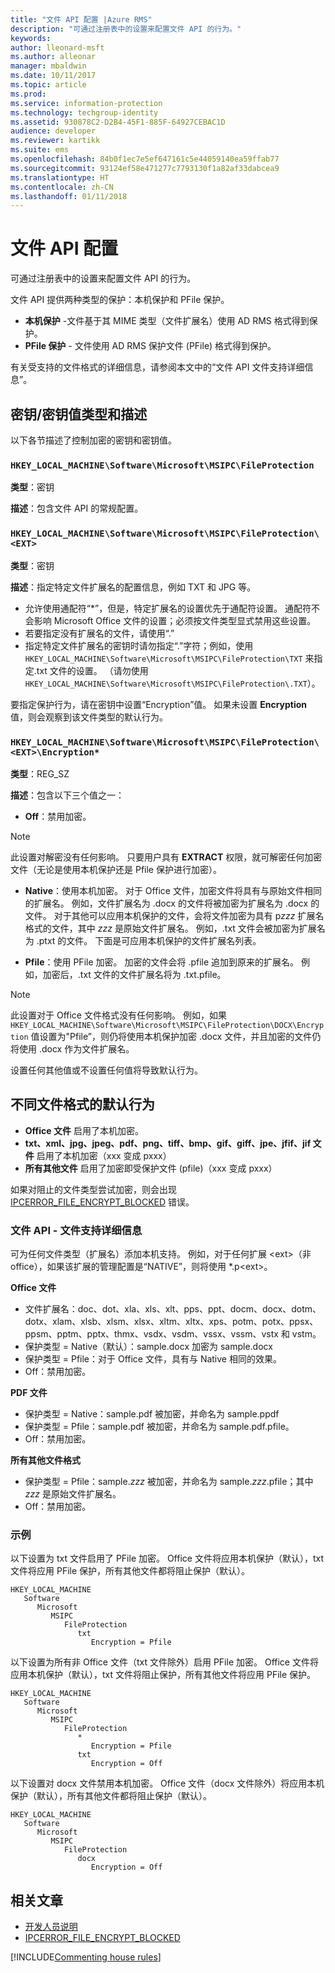 ```yaml
---
title: "文件 API 配置 |Azure RMS"
description: "可通过注册表中的设置来配置文件 API 的行为。"
keywords: 
author: lleonard-msft
ms.author: alleonar
manager: mbaldwin
ms.date: 10/11/2017
ms.topic: article
ms.prod: 
ms.service: information-protection
ms.technology: techgroup-identity
ms.assetid: 930878C2-D2B4-45F1-885F-64927CEBAC1D
audience: developer
ms.reviewer: kartikk
ms.suite: ems
ms.openlocfilehash: 84b0f1ec7e5ef647161c5e44059140ea59ffab77
ms.sourcegitcommit: 93124ef58e471277c7793130f1a82af33dabcea9
ms.translationtype: HT
ms.contentlocale: zh-CN
ms.lasthandoff: 01/11/2018
---
```

# <a name="file-api-configuration"></a>文件 API 配置


可通过注册表中的设置来配置文件 API 的行为。

文件 API 提供两种类型的保护：本机保护和 PFile 保护。

-   **本机保护** -文件基于其 MIME 类型（文件扩展名）使用 AD RMS 格式得到保护。
-   **PFile 保护** - 文件使用 AD RMS 保护文件 (PFile) 格式得到保护。

有关受支持的文件格式的详细信息，请参阅本文中的“文件 API 文件支持详细信息”。

## <a name="keykey-value-types-and-descriptions"></a>密钥/密钥值类型和描述

以下各节描述了控制加密的密钥和密钥值。

### `HKEY_LOCAL_MACHINE\Software\Microsoft\MSIPC\FileProtection`

**类型**：密钥

**描述**：包含文件 API 的常规配置。

### `HKEY_LOCAL_MACHINE\Software\Microsoft\MSIPC\FileProtection\<EXT>`

**类型**：密钥

**描述**：指定特定文件扩展名的配置信息，例如 TXT 和 JPG 等。

- 允许使用通配符“*”，但是，特定扩展名的设置优先于通配符设置。 通配符不会影响 Microsoft Office 文件的设置；必须按文件类型显式禁用这些设置。
- 若要指定没有扩展名的文件，请使用“.”
- 指定特定文件扩展名的密钥时请勿指定“.”字符；例如，使用 `HKEY_LOCAL_MACHINE\Software\Microsoft\MSIPC\FileProtection\TXT` 来指定.txt 文件的设置。 （请勿使用 `HKEY_LOCAL_MACHINE\Software\Microsoft\MSIPC\FileProtection\.TXT`）。

要指定保护行为，请在密钥中设置“Encryption”值。 如果未设置 **Encryption** 值，则会观察到该文件类型的默认行为。


### `HKEY_LOCAL_MACHINE\Software\Microsoft\MSIPC\FileProtection\<EXT>\Encryption*`

**类型**：REG_SZ

**描述**：包含以下三个值之一：

- **Off**：禁用加密。

> [!Note]
> 此设置对解密没有任何影响。 只要用户具有 **EXTRACT** 权限，就可解密任何加密文件（无论是使用本机保护还是 Pfile 保护进行加密）。

- **Native**：使用本机加密。 对于 Office 文件，加密文件将具有与原始文件相同的扩展名。 例如，文件扩展名为 .docx 的文件将被加密为扩展名为 .docx 的文件。 对于其他可以应用本机保护的文件，会将文件加密为具有 p*zzz* 扩展名格式的文件，其中 *zzz* 是原始文件扩展名。 例如，.txt 文件会被加密为扩展名为 .ptxt 的文件。 下面是可应用本机保护的文件扩展名列表。

- **Pfile**：使用 PFile 加密。 加密的文件会将 .pfile 追加到原来的扩展名。 例如，加密后，.txt 文件的文件扩展名将为 .txt.pfile。


> [!Note]
> 此设置对于 Office 文件格式没有任何影响。 例如，如果 `HKEY_LOCAL_MACHINE\Software\Microsoft\MSIPC\FileProtection\DOCX\Encryption` 值设置为&quot;Pfile”，则仍将使用本机保护加密 .docx 文件，并且加密的文件仍将使用 .docx 作为文件扩展名。

设置任何其他值或不设置任何值将导致默认行为。

## <a name="default-behavior-for-different-file-formats"></a>不同文件格式的默认行为

-   **Office 文件** 启用了本机加密。
-   **txt、xml、jpg、jpeg、pdf、png、tiff、bmp、gif、giff、jpe、jfif、jif 文件** 启用了本机加密（xxx 变成 pxxx）
-   **所有其他文件** 启用了加密即受保护文件 (pfile)（xxx 变成 pxxx）

如果对阻止的文件类型尝试加密，则会出现 [IPCERROR\_FILE\_ENCRYPT\_BLOCKED](https://msdn.microsoft.com/library/hh535248.aspx) 错误。

### <a name="file-api---file-support-details"></a>文件 API - 文件支持详细信息

可为任何文件类型（扩展名）添加本机支持。 例如，对于任何扩展 &lt;ext&gt;（非 office），如果该扩展的管理配置是“NATIVE”，则将使用 \*.p&lt;ext&gt;。

**Office 文件**

-   文件扩展名：doc、dot、xla、xls、xlt、pps、ppt、docm、docx、dotm、dotx、xlam、xlsb、xlsm、xlsx、xltm、xltx、xps、potm、potx、ppsx、ppsm、pptm、pptx、thmx、vsdx、vsdm、vssx、vssm、vstx 和 vstm。 
-   保护类型 = Native（默认）：sample.docx 加密为 sample.docx
-   保护类型 = Pfile：对于 Office 文件，具有与 Native 相同的效果。
-   Off：禁用加密。

**PDF 文件**

-   保护类型 = Native：sample.pdf 被加密，并命名为 sample.ppdf
-   保护类型 = Pfile：sample.pdf 被加密，并命名为 sample.pdf.pfile。
-   Off：禁用加密。

**所有其他文件格式**

-   保护类型 = Pfile：sample.*zzz* 被加密，并命名为 sample.*zzz*.pfile；其中 *zzz* 是原始文件扩展名。
-   Off：禁用加密。

### <a name="examples"></a>示例

以下设置为 txt 文件启用了 PFile 加密。 Office 文件将应用本机保护（默认），txt 文件将应用 PFile 保护，所有其他文件都将阻止保护（默认）。

```
HKEY_LOCAL_MACHINE
   Software
      Microsoft
         MSIPC
            FileProtection
               txt
                  Encryption = Pfile
```

以下设置为所有非 Office 文件（txt 文件除外）启用 PFile 加密。 Office 文件将应用本机保护（默认），txt 文件将阻止保护，所有其他文件将应用 PFile 保护。

```
HKEY_LOCAL_MACHINE
   Software
      Microsoft
         MSIPC
            FileProtection
               *
                  Encryption = Pfile
               txt
                  Encryption = Off
```

以下设置对 docx 文件禁用本机加密。 Office 文件（docx 文件除外）将应用本机保护（默认），所有其他文件都将阻止保护（默认）。

```
HKEY_LOCAL_MACHINE
   Software
      Microsoft
         MSIPC
            FileProtection
               docx
                  Encryption = Off
```

## <a name="related-articles"></a>相关文章

- [开发人员说明](developer-notes.md)
- [IPCERROR\_FILE\_ENCRYPT\_BLOCKED](https://msdn.microsoft.com/library/hh535248.aspx)

[!INCLUDE[Commenting house rules](../includes/houserules.md)]
